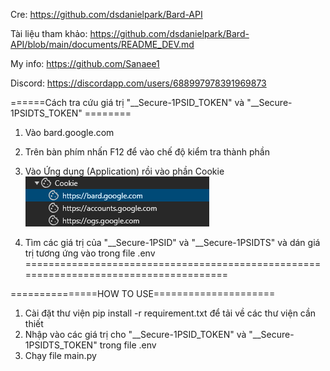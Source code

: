 Cre: https://github.com/dsdanielpark/Bard-API

Tài liệu tham khảo: https://github.com/dsdanielpark/Bard-API/blob/main/documents/README_DEV.md

My info: https://github.com/Sanaee1

Discord: https://discordapp.com/users/688997978391969873


======Cách tra cứu giá trị "__Secure-1PSID_TOKEN" và "__Secure-1PSIDTS_TOKEN" ========
1. Vào bard.google.com 
2. Trên bàn phím nhấn F12 để vào chế độ kiểm tra thành phần
3. Vào Ứng dụng (Application) rồi vào phần Cookie    ![Alt text](image.png)
        

   

5. Tìm các giá trị của "__Secure-1PSID" và "__Secure-1PSIDTS" và dán giá trị tương ứng vào trong file .env
======================================================================================


===============HOW TO USE=====================
1. Cài đặt thư viện
pip install -r requirement.txt để tải về các thư viện cần thiết
2. Nhập vào các giá trị cho "__Secure-1PSID_TOKEN" và "__Secure-1PSIDTS_TOKEN" trong file .env
3. Chạy file main.py
